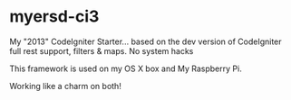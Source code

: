 myersd-ci3
==========

My "2013" CodeIgniter Starter... based on the dev version of CodeIgniter full rest support, filters &amp; maps. No system hacks

This framework is used on my OS X box and My Raspberry Pi.

Working like a charm on both!


